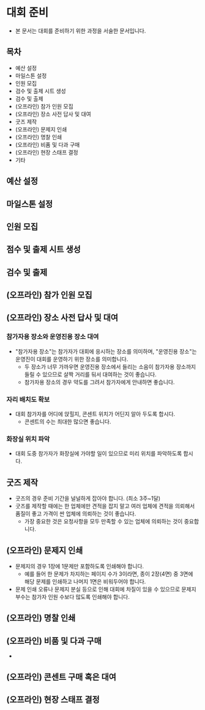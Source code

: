 # 대회 준비
- 본 문서는 대회를 준비하기 위한 과정을 서술한 문서입니다.

## 목차
- 예산 설정
- 마일스톤 설정
- 인원 모집
- 검수 및 출제 시트 생성
- 검수 및 출제
- (오프라인) 참가 인원 모집
- (오프라인) 장소 사전 답사 및 대여
- 굿즈 제작
- (오프라인) 문제지 인쇄
- (오프라인) 명찰 인쇄
- (오프라인) 비품 및 다과 구매
- (오프라인) 현장 스태프 결정
- 기타

## 예산 설정

## 마일스톤 설정

## 인원 모집

## 점수 및 출제 시트 생성

## 검수 및 출제

## (오프라인) 참가 인원 모집

## (오프라인) 장소 사전 답사 및 대여
### 참가자용 장소와 운영진용 장소 대여
- "참가자용 장소"는 참가자가 대회에 응시하는 장소를 의미하며, "운영진용 장소"는 운영진이 대회를 운영하기 위한 장소를 의미합니다.
  - 두 장소가 너무 가까우면 운영진용 장소에서 들리는 소음이 참가자용 장소까지 들릴 수 있으므로 살짝 거리를 둬서 대여하는 것이 좋습니다.
  - 참가자용 장소의 경우 약도를 그려서 참가자에게 안내하면 좋습니다.

### 자리 배치도 확보
- 대회 참가자를 어디에 앉힐지, 콘센트 위치가 어딘지 알아 두도록 합시다.
  - 콘센트의 수는 최대한 많으면 좋습니다.

### 화장실 위치 파악
- 대회 도중 참가자가 화장실에 가야할 일이 있으므로 미리 위치를 파악하도록 합시다.

## 굿즈 제작
- 굿즈의 경우 준비 기간을 널널하게 잡아야 합니다. (최소 3주~1달)
- 굿즈를 제작할 때에는 한 업체에만 견적을 잡지 말고 여러 업체에 견적을 의뢰해서 품질이 좋고 가격이 싼 업체에 의뢰하는 것이 좋습니다.
  - 가장 중요한 것은 요청사항을 모두 만족할 수 있는 업체에 의뢰하는 것이 중요합니다.

## (오프라인) 문제지 인쇄
- 문제지의 경우 1장에 1문제만 포함하도록 인쇄해야 합니다.
  - 예를 들어 한 문제가 차지하는 페이지 수가 3이라면, 종이 2장(4면) 중 3면에 해당 문제를 인쇄하고 나머지 1면은 비워두어야 합니다.
- 문제 인쇄 오류나 문제지 분실 등으로 인해 대회에 차질이 있을 수 있으므로 문제지 부수는 참가자 인원 수보다 많도록 인쇄해야 합니다.
  
## (오프라인) 명찰 인쇄

## (오프라인) 비품 및 다과 구매
- 
## (오프라인) 콘센트 구매 혹은 대여

## (오프라인) 현장 스태프 결정

